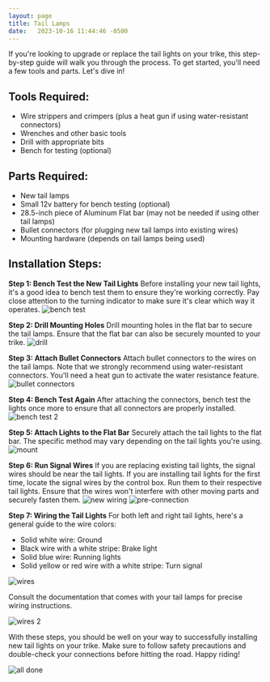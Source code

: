 ```yaml
---
layout: page
title: Tail Lamps
date:   2023-10-16 11:44:46 -0500
---
```


If you're looking to upgrade or replace the tail lights on your trike, this step-by-step guide will walk you through the process. To get started, you'll need a few tools and parts. Let's dive in!

## Tools Required:

- Wire strippers and crimpers (plus a heat gun if using water-resistant connectors)
- Wrenches and other basic tools
- Drill with appropriate bits
- Bench for testing (optional)

## Parts Required:

- New tail lamps
- Small 12v battery for bench testing (optional)
- 28.5-inch piece of Aluminum Flat bar (may not be needed if using other tail lamps)
- Bullet connectors (for plugging new tail lamps into existing wires)
- Mounting hardware (depends on tail lamps being used)

## Installation Steps:

**Step 1: Bench Test the New Tail Lights**
Before installing your new tail lights, it's a good idea to bench test them to ensure they're working correctly. Pay close attention to the turning indicator to make sure it's clear which way it operates.
![bench test](./images/tail-lamps/01.jpg)

**Step 2: Drill Mounting Holes**
Drill mounting holes in the flat bar to secure the tail lamps. Ensure that the flat bar can also be securely mounted to your trike.
![drill](./images/tail-lamps/02.jpg)

**Step 3: Attach Bullet Connectors**
Attach bullet connectors to the wires on the tail lamps. Note that we strongly recommend using water-resistant connectors. You'll need a heat gun to activate the water resistance feature.
![bullet connectors](./images/tail-lamps/03.jpg)

**Step 4: Bench Test Again**
After attaching the connectors, bench test the lights once more to ensure that all connectors are properly installed.
![bench test 2](./images/tail-lamps/04.jpg)

**Step 5: Attach Lights to the Flat Bar**
Securely attach the tail lights to the flat bar. The specific method may vary depending on the tail lights you're using.
![mount](./images/tail-lamps/05.jpg)

**Step 6: Run Signal Wires**
If you are replacing existing tail lights, the signal wires should be near the tail lights. If you are installing tail lights for the first time, locate the signal wires by the control box. Run them to their respective tail lights. Ensure that the wires won't interfere with other moving parts and securely fasten them.
![new wiring](./images/tail-lamps/06.jpg)
![pre-connection](./images/tail-lamps/07.jpg)

**Step 7: Wiring the Tail Lights**
For both left and right tail lights, here's a general guide to the wire colors:
- Solid white wire: Ground
- Black wire with a white stripe: Brake light
- Solid blue wire: Running lights
- Solid yellow or red wire with a white stripe: Turn signal

![wires](./images/tail-lamps/08.jpg)

Consult the documentation that comes with your tail lamps for precise wiring instructions.

![wires 2](./images/tail-lamps/09.jpg)

With these steps, you should be well on your way to successfully installing new tail lights on your trike. Make sure to follow safety precautions and double-check your connections before hitting the road. Happy riding!

![all done](./images/tail-lamps/10.jpg)
